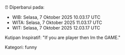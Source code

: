 ⏰ Diperbarui pada:
- WIB: Selasa, 7 Oktober 2025 10.03.17 UTC
- WITA: Selasa, 7 Oktober 2025 11.03.17 UTC
- WIT: Selasa, 7 Oktober 2025 12.03.17 UTC

Kutipan Inspiratif:
"If you are player then Im the GAME."


Kategori: funny

